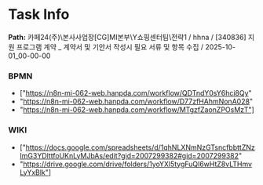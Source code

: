 # Task Info

**Path:** 카페24(주)\본사사업장\[CG]MI본부\Y쇼핑센터팀\전략1 / hhna / [340836] 지원 프로그램 계약 _ 계약서 및 기안서 작성시 필요 서류 및 항목 수집 / 2025-10-01_00-00-00

### BPMN
- ["https://n8n-mi-062-web.hanpda.com/workflow/QDTndY0sY6hci8Qy"
- "https://n8n-mi-062-web.hanpda.com/workflow/D77zfHAhmNonA028"
- "https://n8n-mi-062-web.hanpda.com/workflow/MTgzfZaonZPOsMzT"]

### WIKI
- ["https://docs.google.com/spreadsheets/d/1qhNLXNmNzGTsncfbbttZNzImG3YDlttfoUKnLyMJbAs/edit?gid=2007299382#gid=2007299382"
- "https://drive.google.com/drive/folders/1yoYXl5tygFuQl6wHtZ8vLTHmvLyYxBlk"]

